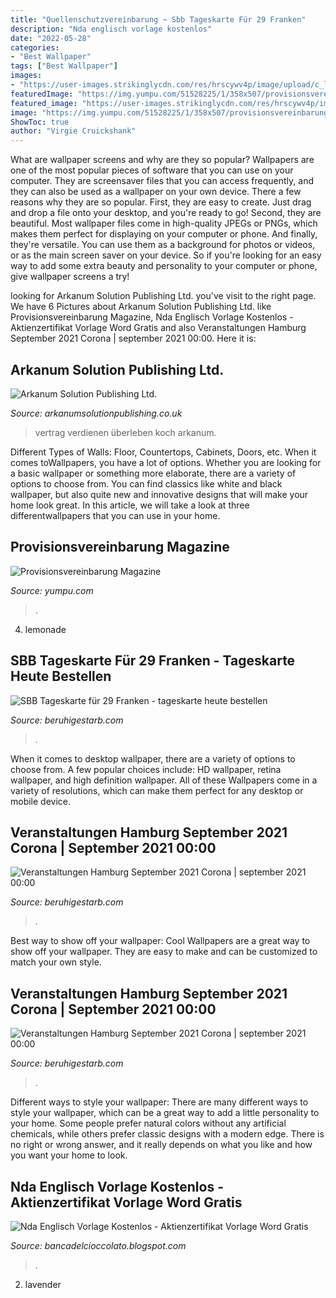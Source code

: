 ```yaml
---
title: "Quellenschutzvereinbarung ~ Sbb Tageskarte Für 29 Franken"
description: "Nda englisch vorlage kostenlos"
date: "2022-05-28"
categories:
- "Best Wallpaper"
tags: ["Best Wallpaper"]
images:
- "https://user-images.strikinglycdn.com/res/hrscywv4p/image/upload/c_limit,fl_lossy,h_1000,w_500,f_auto,q_auto/357603/801586_792761.png"
featuredImage: "https://img.yumpu.com/51528225/1/358x507/provisionsvereinbarung-makler-kas.jpg?quality=85"
featured_image: "https://user-images.strikinglycdn.com/res/hrscywv4p/image/upload/c_limit,fl_lossy,h_1000,w_500,f_auto,q_auto/357603/801586_792761.png"
image: "https://img.yumpu.com/51528225/1/358x507/provisionsvereinbarung-makler-kas.jpg?quality=85"
ShowToc: true
author: "Virgie Cruickshank"
---
```



What are wallpaper screens and why are they so popular?
Wallpapers are one of the most popular pieces of software that you can use on your computer. They are screensaver files that you can access frequently, and they can also be used as a wallpaper on your own device. There a few reasons why they are so popular. First, they are easy to create. Just drag and drop a file onto your desktop, and you're ready to go! Second, they are beautiful. Most wallpaper files come in high-quality JPEGs or PNGs, which makes them perfect for displaying on your computer or phone. And finally, they're versatile. You can use them as a background for photos or videos, or as the main screen saver on your device. So if you're looking for an easy way to add some extra beauty and personality to your computer or phone, give wallpaper screens a try!

	

		
looking for Arkanum Solution Publishing Ltd. you've visit to the right page. We have 6 Pictures about Arkanum Solution Publishing Ltd. like Provisionsvereinbarung Magazine, Nda Englisch Vorlage Kostenlos - Aktienzertifikat Vorlage Word Gratis and also Veranstaltungen Hamburg September 2021 Corona | september 2021 00:00. Here it is:
		
    
## Arkanum Solution Publishing Ltd.

<img loading=lazy src="https://user-images.strikinglycdn.com/res/hrscywv4p/image/upload/c_limit,fl_lossy,h_1000,w_500,f_auto,q_auto/357603/801586_792761.png" onerror="this.onerror=null;this.src='https://tse2.mm.bing.net/th?id=OIP.UbB7Rwivr-2Y5PiP4EONLAAAAA&amp;pid=15.1';" alt="Arkanum Solution Publishing Ltd.">

_Source: arkanumsolutionpublishing.co.uk_

>vertrag verdienen überleben koch arkanum. 

	

Different Types of Walls: Floor, Countertops, Cabinets, Doors, etc.
When it comes toWallpapers, you have a lot of options. Whether you are looking for a basic wallpaper or something more elaborate, there are a variety of options to choose from. You can find classics like white and black wallpaper, but also quite new and innovative designs that will make your home look great. In this article, we will take a look at three differentwallpapers that you can use in your home.

    
## Provisionsvereinbarung Magazine

<img loading=lazy src="https://img.yumpu.com/51528225/1/358x507/provisionsvereinbarung-makler-kas.jpg?quality=85" onerror="this.onerror=null;this.src='https://tse3.mm.bing.net/th?id=OIP.5-JzlvRMzxyDPWvE90oAlwAAAA&amp;pid=15.1';" alt="Provisionsvereinbarung Magazine">

_Source: yumpu.com_

>. 

	

4. lemonade 

    
## SBB Tageskarte Für 29 Franken - Tageskarte Heute Bestellen

<img loading=lazy src="https://beruhigestarb.com/oup/BiiDOGjh52uYYGKplbUcIQAAAA.jpg" onerror="this.onerror=null;this.src='https://tse1.mm.bing.net/th?id=OIP.g-n42MdCuvRadjLXPrrJfgAAAA&amp;pid=15.1';" alt="SBB Tageskarte für 29 Franken - tageskarte heute bestellen">

_Source: beruhigestarb.com_

>. 

	

When it comes to desktop wallpaper, there are a variety of options to choose from. A few popular choices include: HD wallpaper, retina wallpaper, and high definition wallpaper. All of these Wallpapers come in a variety of resolutions, which can make them perfect for any desktop or mobile device. 

    
## Veranstaltungen Hamburg September 2021 Corona | September 2021 00:00

<img loading=lazy src="https://beruhigestarb.com/oup/_YKNv7DEVxmioDrACycykAHaEh.jpg" onerror="this.onerror=null;this.src='https://tse4.mm.bing.net/th?id=OIP.fGj1CXGmnTjMndWlE_-GWAAAAA&amp;pid=15.1';" alt="Veranstaltungen Hamburg September 2021 Corona | september 2021 00:00">

_Source: beruhigestarb.com_

>. 

	

Best way to show off your wallpaper:
Cool Wallpapers are a great way to show off your wallpaper. They are easy to make and can be customized to match your own style.

    
## Veranstaltungen Hamburg September 2021 Corona | September 2021 00:00

<img loading=lazy src="https://beruhigestarb.com/oup/4IfhtieAMbaMwBXtBHJqhgHaFO.jpg" onerror="this.onerror=null;this.src='https://tse3.mm.bing.net/th?id=OIP._rw4NbBk2tJaFxKnKcbUyAAAAA&amp;pid=15.1';" alt="Veranstaltungen Hamburg September 2021 Corona | september 2021 00:00">

_Source: beruhigestarb.com_

>. 

	

Different ways to style your wallpaper:
There are many different ways to style your wallpaper, which can be a great way to add a little personality to your home. Some people prefer natural colors without any artificial chemicals, while others prefer classic designs with a modern edge. There is no right or wrong answer, and it really depends on what you like and how you want your home to look.

    
## Nda Englisch Vorlage Kostenlos - Aktienzertifikat Vorlage Word Gratis

<img loading=lazy src="https://lh3.googleusercontent.com/proxy/ySAwD_0H_YCOtPdkSghLpEhHaPlpv3ofLXQulF5MUqgy9-xbCAnRkerzn4h2I5Z2JbQIe73ndyEd_q4E_0zjxfAL6Lfsiug7vy0qjAaaOAUiyg=w1200-h630-p-k-no-nu" onerror="this.onerror=null;this.src='https://tse3.mm.bing.net/th?id=OIP.-Ci6x5TjHQsJiScEuZ4GMwHaE3&amp;pid=15.1';" alt="Nda Englisch Vorlage Kostenlos - Aktienzertifikat Vorlage Word Gratis">

_Source: bancadelcioccolato.blogspot.com_

>. 

	

2. lavender 

